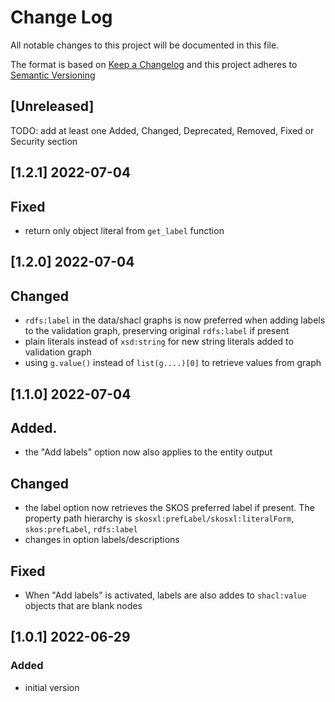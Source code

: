 # Change Log

All notable changes to this project will be documented in this file.

The format is based on [Keep a Changelog](http://keepachangelog.com/) and this project adheres to [Semantic Versioning](https://semver.org/)

## [Unreleased]

TODO: add at least one Added, Changed, Deprecated, Removed, Fixed or Security section

## [1.2.1] 2022-07-04

## Fixed

- return only object literal from `get_label` function

## [1.2.0] 2022-07-04

## Changed

- `rdfs:label` in the data/shacl graphs is now preferred when adding labels to the validation graph, preserving original `rdfs:label` if present
- plain literals instead of `xsd:string` for new string literals added to validation graph
- using `g.value()` instead of `list(g....)[0]` to retrieve values from graph

## [1.1.0] 2022-07-04

## Added.

- the "Add labels" option now also applies to the entity output

## Changed

- the label option now retrieves the SKOS preferred label if present. The property path hierarchy is `skosxl:prefLabel/skosxl:literalForm`, `skos:prefLabel`, `rdfs:label`
- changes in option labels/descriptions

## Fixed

- When "Add labels" is activated, labels are also addes to `shacl:value` objects that are blank nodes 

## [1.0.1] 2022-06-29

### Added

- initial version

